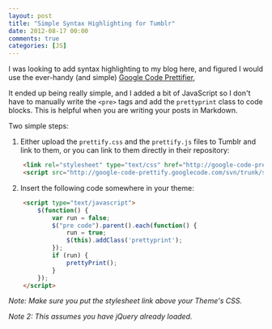 ```yaml
---
layout: post
title: "Simple Syntax Highlighting for Tumblr"
date: 2012-08-17 00:00
comments: true
categories: [JS]
---
```


I was looking to add syntax highlighting to my blog here, and figured I would use the ever-handy (and simple) [Google Code Prettifier](http://code.google.com/p/google-code-prettify/),

It ended up being really simple, and I added a bit of JavaScript so I don't have to manually write the `<pre>` tags and add the `prettyprint` class to code blocks.  This is helpful when you are writing your posts in Markdown.

Two simple steps:

1.  Either upload the `prettify.css` and the `prettify.js` files to Tumblr and link to them, or you can link to them directly in their repository:

``` html
    <link rel="stylesheet" type="text/css" href="http://google-code-prettify.googlecode.com/svn/trunk/src/prettify.css" />
    <script src="http://google-code-prettify.googlecode.com/svn/trunk/src/prettify.js"></script>
```

2.  Insert the following code somewhere in your theme:


``` html
    <script type="text/javascript">
        $(function() {
            var run = false;
            $("pre code").parent().each(function() {
                run = true;
                $(this).addClass('prettyprint');
            });
            if (run) {
                prettyPrint();
            }
        });
    </script>
```

_Note: Make sure you put the stylesheet link above your Theme's CSS._

_Note 2: This assumes you have jQuery already loaded._
